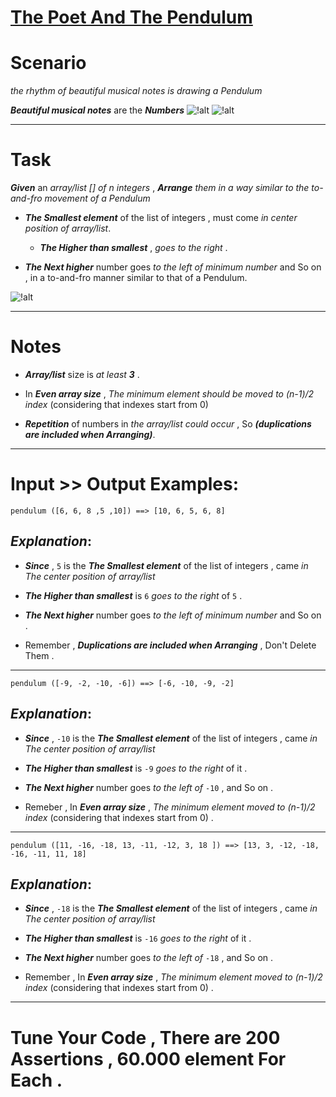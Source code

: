 # [The Poet And The Pendulum](https://www.codewars.com/kata/the-poet-and-the-pendulum "https://www.codewars.com/kata/5bd776533a7e2720c40000e5")

# Scenario 

*the rhythm of beautiful musical notes is drawing a Pendulum* 

**_Beautiful musical notes_** are the **_Numbers_**  ![!alt](https://i.imgur.com/mdX8dJP.png) ![!alt](https://i.imgur.com/mdX8dJP.png) 
___

# Task

**_Given_** an *array/list [] of n integers* , **_Arrange_** *them in a way similar to the to-and-fro movement of a Pendulum* 

* **_The Smallest element_** of the list of integers , must come *in center position of array/list*.

  * **_The Higher than smallest_** , *goes to the right* . 

* **_The Next higher_** number goes *to the left of minimum number* and So on , in a to-and-fro manner similar to that of a Pendulum.


 ![!alt](https://i.imgur.com/xWoPbdq.png) 

___

# Notes

* **_Array/list_** size is *at least **_3_*** .

* In **_Even array size_** , *The minimum element should be moved to (n-1)/2 index* (considering that indexes start from 0)

* **_Repetition_** of numbers in *the array/list could occur* , So **_(duplications are included when Arranging)_**.
____

# Input >> Output Examples:

```
pendulum ([6, 6, 8 ,5 ,10]) ==> [10, 6, 5, 6, 8]
```

## **_Explanation_**:

* **_Since_** , `5` is the **_The Smallest element_** of the list of integers , came *in The center position of array/list*

* **_The Higher than smallest_** is `6`  *goes to the right* of `5` .  

* **_The Next higher_** number goes *to the left of minimum number* and So on .

* Remember , **_Duplications are included when Arranging_** , Don't Delete Them .
____

```
pendulum ([-9, -2, -10, -6]) ==> [-6, -10, -9, -2]
```

## **_Explanation_**:

* **_Since_** , `-10` is the **_The Smallest element_** of the list of integers , came *in The center position of array/list*

* **_The Higher than smallest_** is `-9`  *goes to the right* of it .  

* **_The Next higher_** number goes *to the left of* `-10` , and So on .

* Remeber , In **_Even array size_** , *The minimum element moved to (n-1)/2 index* (considering that indexes start from 0) .
____

```
pendulum ([11, -16, -18, 13, -11, -12, 3, 18 ]) ==> [13, 3, -12, -18, -16, -11, 11, 18]
```

## **_Explanation_**:

* **_Since_** , `-18` is the **_The Smallest element_** of the list of integers , came *in The center position of array/list*

* **_The Higher than smallest_** is `-16`  *goes to the right* of it .  

* **_The Next higher_** number goes *to the left of*  `-18` , and So on .

* Remember , In **_Even array size_** , *The minimum element moved to (n-1)/2 index* (considering that indexes start from 0) .

____

# Tune Your Code , There are 200 Assertions , 60.000 element For Each .